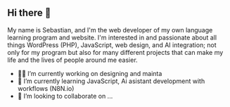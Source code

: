 ## Hi there 👋

My name is Sebastian, and I'm the web developer of my own language learning program and website. I'm interested in and passionate about all things WordPress (PHP), JavaScript, web design, and AI integration; not only for my program but also for many different projects that can make my life and the lives of people around me easier.

- 👨‍💻 I’m currently working on designing and mainta
- 🌱 I’m currently learning JavaScript, Ai asistant development with workflows (N8N.io)
- 🔭 I’m looking to collaborate on ...
<!--
**SebBarbosa/SebBarbosa** is a ✨ _special_ ✨ repository because its `README.md` (this file) appears on your GitHub profile.

Here are some ideas to get you started:

- 🔭 I’m currently working on ...
- 🌱 I’m currently learning ...
- 👯 I’m looking to collaborate on ...
- 🤔 I’m looking for help with ...
- 💬 Ask me about ...
- 📫 How to reach me: ...
- 😄 Pronouns: ...
- ⚡ Fun fact: ...
-->
